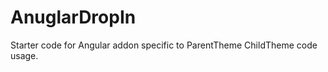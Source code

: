 AnuglarDropIn
=============

Starter code for Angular addon specific to ParentTheme ChildTheme code usage.
